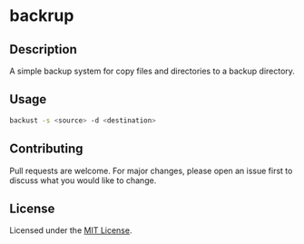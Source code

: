 # backrup

## Description

A simple backup system for copy files and directories to a backup directory.

## Usage

```bash
backust -s <source> -d <destination>
```

## Contributing

Pull requests are welcome. For major changes, please open an issue first to discuss what you would like to change.

## License

Licensed under the [MIT License](LICENSE.md).

